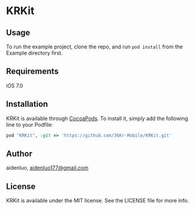# KRKit

## Usage

To run the example project, clone the repo, and run `pod install` from the Example directory first.

## Requirements

iOS 7.0

## Installation

KRKit is available through [CocoaPods](http://cocoapods.org). To install
it, simply add the following line to your Podfile:

```ruby
pod "KRKit", :git => 'https://github.com/36Kr-Mobile/KRKit.git'
```

## Author

aidenluo, aidenluo177@gmail.com

## License

KRKit is available under the MIT license. See the LICENSE file for more info.
